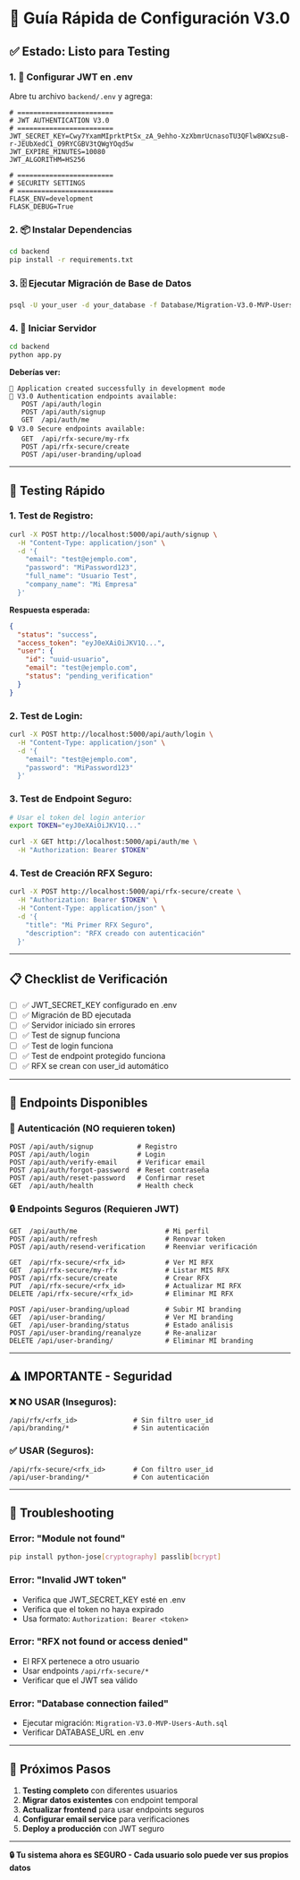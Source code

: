 # 🔧 Guía Rápida de Configuración V3.0

## ✅ **Estado**: Listo para Testing

### **1. 🔐 Configurar JWT en .env**

Abre tu archivo `backend/.env` y agrega:

```env
# ========================
# JWT AUTHENTICATION V3.0  
# ========================
JWT_SECRET_KEY=Cwy7YxamMIprktPtSx_zA_9ehho-XzXbmrUcnasoTU3QFlw8WXzsuB-r-JEUbXedC1_O9RYCGBV3tQWgYOqd5w
JWT_EXPIRE_MINUTES=10080
JWT_ALGORITHM=HS256

# ========================
# SECURITY SETTINGS
# ========================
FLASK_ENV=development
FLASK_DEBUG=True
```

### **2. 📦 Instalar Dependencias**

```bash
cd backend
pip install -r requirements.txt
```

### **3. 🗄️ Ejecutar Migración de Base de Datos**

```bash
psql -U your_user -d your_database -f Database/Migration-V3.0-MVP-Users-Auth.sql
```

### **4. 🚀 Iniciar Servidor**

```bash
cd backend
python app.py
```

**Deberías ver:**
```
🚀 Application created successfully in development mode
🔐 V3.0 Authentication endpoints available:
   POST /api/auth/login
   POST /api/auth/signup
   GET  /api/auth/me
🔒 V3.0 Secure endpoints available:
   GET  /api/rfx-secure/my-rfx
   POST /api/rfx-secure/create
   POST /api/user-branding/upload
```

---

## 🧪 **Testing Rápido**

### **1. Test de Registro:**
```bash
curl -X POST http://localhost:5000/api/auth/signup \
  -H "Content-Type: application/json" \
  -d '{
    "email": "test@ejemplo.com",
    "password": "MiPassword123",
    "full_name": "Usuario Test",
    "company_name": "Mi Empresa"
  }'
```

**Respuesta esperada:**
```json
{
  "status": "success",
  "access_token": "eyJ0eXAiOiJKV1Q...",
  "user": {
    "id": "uuid-usuario",
    "email": "test@ejemplo.com",
    "status": "pending_verification"
  }
}
```

### **2. Test de Login:**
```bash
curl -X POST http://localhost:5000/api/auth/login \
  -H "Content-Type: application/json" \
  -d '{
    "email": "test@ejemplo.com", 
    "password": "MiPassword123"
  }'
```

### **3. Test de Endpoint Seguro:**
```bash
# Usar el token del login anterior
export TOKEN="eyJ0eXAiOiJKV1Q..."

curl -X GET http://localhost:5000/api/auth/me \
  -H "Authorization: Bearer $TOKEN"
```

### **4. Test de Creación RFX Seguro:**
```bash
curl -X POST http://localhost:5000/api/rfx-secure/create \
  -H "Authorization: Bearer $TOKEN" \
  -H "Content-Type: application/json" \
  -d '{
    "title": "Mi Primer RFX Seguro",
    "description": "RFX creado con autenticación"
  }'
```

---

## 📋 **Checklist de Verificación**

- [ ] ✅ JWT_SECRET_KEY configurado en .env
- [ ] ✅ Migración de BD ejecutada
- [ ] ✅ Servidor iniciado sin errores
- [ ] ✅ Test de signup funciona
- [ ] ✅ Test de login funciona
- [ ] ✅ Test de endpoint protegido funciona
- [ ] ✅ RFX se crean con user_id automático

---

## 🔧 **Endpoints Disponibles**

### **🔐 Autenticación (NO requieren token)**
```
POST /api/auth/signup           # Registro
POST /api/auth/login            # Login
POST /api/auth/verify-email     # Verificar email
POST /api/auth/forgot-password  # Reset contraseña
POST /api/auth/reset-password   # Confirmar reset
GET  /api/auth/health           # Health check
```

### **🔒 Endpoints Seguros (Requieren JWT)**
```
GET  /api/auth/me                      # Mi perfil
POST /api/auth/refresh                 # Renovar token
POST /api/auth/resend-verification     # Reenviar verificación

GET  /api/rfx-secure/<rfx_id>          # Ver MI RFX
GET  /api/rfx-secure/my-rfx            # Listar MIS RFX  
POST /api/rfx-secure/create            # Crear RFX
PUT  /api/rfx-secure/<rfx_id>          # Actualizar MI RFX
DELETE /api/rfx-secure/<rfx_id>        # Eliminar MI RFX

POST /api/user-branding/upload         # Subir MI branding
GET  /api/user-branding/               # Ver MI branding
GET  /api/user-branding/status         # Estado análisis
POST /api/user-branding/reanalyze      # Re-analizar
DELETE /api/user-branding/             # Eliminar MI branding
```

---

## ⚠️ **IMPORTANTE - Seguridad**

### **❌ NO USAR (Inseguros):**
```
/api/rfx/<rfx_id>              # Sin filtro user_id
/api/branding/*                # Sin autenticación
```

### **✅ USAR (Seguros):**
```
/api/rfx-secure/<rfx_id>       # Con filtro user_id
/api/user-branding/*           # Con autenticación
```

---

## 🚨 **Troubleshooting**

### **Error: "Module not found"**
```bash
pip install python-jose[cryptography] passlib[bcrypt]
```

### **Error: "Invalid JWT token"**
- Verifica que JWT_SECRET_KEY esté en .env
- Verifica que el token no haya expirado
- Usa formato: `Authorization: Bearer <token>`

### **Error: "RFX not found or access denied"**
- El RFX pertenece a otro usuario
- Usar endpoints `/api/rfx-secure/*`
- Verificar que el JWT sea válido

### **Error: "Database connection failed"**
- Ejecutar migración: `Migration-V3.0-MVP-Users-Auth.sql`
- Verificar DATABASE_URL en .env

---

## 🎯 **Próximos Pasos**

1. **Testing completo** con diferentes usuarios
2. **Migrar datos existentes** con endpoint temporal
3. **Actualizar frontend** para usar endpoints seguros
4. **Configurar email service** para verificaciones
5. **Deploy a producción** con JWT seguro

---

**🔒 Tu sistema ahora es SEGURO - Cada usuario solo puede ver sus propios datos**
